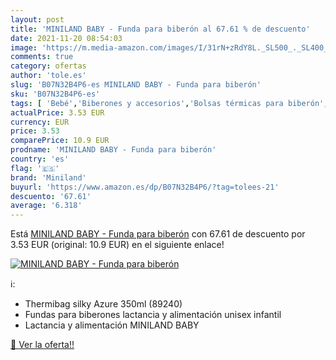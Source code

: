 ```yaml
---
layout: post
title: 'MINILAND BABY - Funda para biberón al 67.61 % de descuento'
date: 2021-11-20 08:54:03
image: 'https://m.media-amazon.com/images/I/31rN+zRdY8L._SL500_._SL400_.jpg'
comments: true
category: ofertas
author: 'tole.es'
slug: 'B07N32B4P6-es MINILAND BABY - Funda para biberón'
sku: 'B07N32B4P6-es'
tags: [ 'Bebé','Biberones y accesorios','Bolsas térmicas para biberón','Lactancia y alimentación','biberón','miniland', ]
actualPrice: 3.53 EUR
currency: EUR
price: 3.53
comparePrice: 10.9 EUR
prodname: 'MINILAND BABY - Funda para biberón'
country: 'es'
flag: '🇪🇸'
brand: 'Miniland'
buyurl: 'https://www.amazon.es/dp/B07N32B4P6/?tag=tolees-21'
descuento: '67.61'
average: '6.318'
---
```


Está [MINILAND BABY - Funda para biberón](https://www.amazon.es/dp/B07N32B4P6/?tag=tolees-21) con 67.61 de descuento por 3.53 EUR (original: 10.9 EUR) en el siguiente enlace!

[![MINILAND BABY - Funda para biberón](https://m.media-amazon.com/images/I/31rN+zRdY8L._SL500_._SL400_.jpg)](https://www.amazon.es/dp/B07N32B4P6/?tag=tolees-21)

ℹ️:

- Thermibag silky Azure 350ml (89240)
- Fundas para biberones lactancia y alimentación unisex infantil
- Lactancia y alimentación MINILAND BABY

[🛒 Ver la oferta!!](https://www.amazon.es/dp/B07N32B4P6/?tag=tolees-21)
